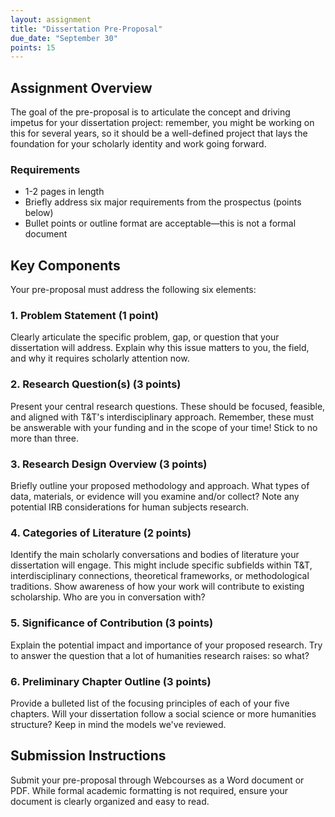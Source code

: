 ```yaml
---
layout: assignment
title: "Dissertation Pre-Proposal"
due_date: "September 30"
points: 15
---
```


## Assignment Overview

The goal of the pre-proposal is to articulate the concept and driving impetus for your dissertation project: remember, you might be working on this for several years, so it should be a well-defined project that lays the foundation for your scholarly identity and work going forward.

<div class="assignment-requirements">
<h3>Requirements</h3>
<ul>
<li>1-2 pages in length</li>
<li>Briefly address six major requirements from the prospectus (points below)</li>
<li>Bullet points or outline format are acceptable—this is not a formal document</li>
</ul>
</div>

## Key Components

Your pre-proposal must address the following six elements:

### 1. Problem Statement (1 point)
Clearly articulate the specific problem, gap, or question that your dissertation will address. Explain why this issue matters to you, the field, and why it requires scholarly attention now.

### 2. Research Question(s) (3 points)
Present your central research questions. These should be focused, feasible, and aligned with T&T's interdisciplinary approach. Remember, these must be answerable with your funding and in the scope of your time! Stick to no more than three.

### 3. Research Design Overview (3 points)
Briefly outline your proposed methodology and approach. What types of data, materials, or evidence will you examine and/or collect? Note any potential IRB considerations for human subjects research.

### 4. Categories of Literature (2 points)
Identify the main scholarly conversations and bodies of literature your dissertation will engage. This might include specific subfields within T&T, interdisciplinary connections, theoretical frameworks, or methodological traditions. Show awareness of how your work will contribute to existing scholarship. Who are you in conversation with?

### 5. Significance of Contribution (3 points)
Explain the potential impact and importance of your proposed research. Try to answer the question that a lot of humanities research raises: so what?

### 6. Preliminary Chapter Outline (3 points)
Provide a bulleted list of the focusing principles of each of your five chapters. Will your dissertation follow a social science or more humanities structure? Keep in mind the models we've reviewed.

## Submission Instructions

Submit your pre-proposal through Webcourses as a Word document or PDF. While formal academic formatting is not required, ensure your document is clearly organized and easy to read.
